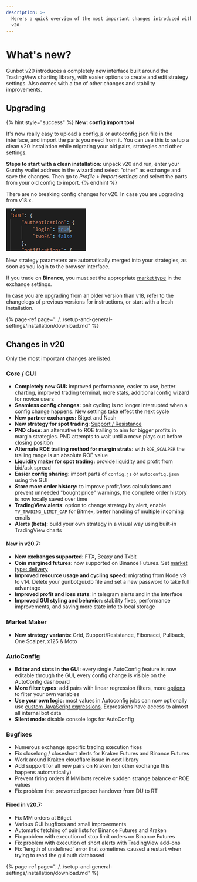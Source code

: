 ```yaml
---
description: >-
  Here's a quick overview of the most important changes introduced with Gunbot
  v20
---
```


# What's new?

Gunbot v20 introduces a completely new interface built around the TradingView charting library, with easier options to create and edit strategy settings. Also comes with a ton of other changes and stability improvements.

## **Upgrading**

{% hint style="success" %}
**New: config import tool**

It's now really easy to upload a config.js or autoconfig.json file in the interface, and import the parts you need from it. You can use this to setup a clean v20 installation while migrating your old pairs, strategies and other settings.

**Steps to start with a clean installation:** unpack v20 and run, enter your Gunthy wallet address in the wizard and select "other" as exchange and save the changes. Then go to _Profile_ &gt; _Import settings_ and select the parts from your old config to import.
{% endhint %}

There are no breaking config changes for v20. In case you are upgrading from v18.x.

![The GUI requires that password authentication is enabled in config.js. Set it like this.](../../.gitbook/assets/image%20%2874%29.png)

New strategy parameters are automatically merged into your strategies, as soon as you login to the browser interface.

If you trade on **Binance**, you must set the appropriate [market type](../../setup-and-general-settings/profile-settings/connect-exchange.md#market-selection) in the exchange settings.

In case you are upgrading from an older version than v18, refer to the changelogs of previous versions for instructions, or start with a fresh installation.

{% page-ref page="../../setup-and-general-settings/installation/download.md" %}

## Changes in v20

Only the most important changes are listed.

### Core / GUI

* **Completely new GUI:** improved performance, easier to use, better charting, improved trading terminal, more stats, additional config wizard for novice users
* **Seamless config changes:** pair cycling is no longer interrupted when a config change happens. New settings take effect the next cycle
* **New partner exchanges:** Bitget and Nash
* **New strategy for spot trading**: [Support / Resistance](../../trading-strategy-options/regular-strategies-spot-trading/support-resistance.md)
* **PND close**: an alternative to ROE trailing to aim for bigger profits in margin strategies. PND attempts to wait until a move plays out before closing position
* **Alternate ROE trailing method  for margin strats:** with `ROE_SCALPER` the trailing range is an absolute ROE value
* **Liquidity maker for spot trading:** provide [liquidity ](../../trading-strategy-options/misc-settings.md#liquidity-maker)and profit from bid/ask spread
* **Easier config sharing**: import parts of `config.js` or `autoconfig.json` using the GUI
* **Store more order history:** to improve profit/loss calculations and prevent unneeded "bought price" warnings, the complete order history is now locally saved over time 
* **TradingView alerts**: option to change strategy by alert, enable `TV_TRADING_LIMIT_CAP` for Bitmex, better handling of multiple incoming emails
* **Alerts \(beta\):** build your own strategy in a visual way using built-in TradingView charts

#### New in v20.7:

* **New exchanges supported**: FTX, Beaxy and Txbit
* **Coin margined futures**: now supported on Binance Futures. Set [market type: delivery](../../setup-and-general-settings/profile-settings/connect-exchange.md#market-selection)
* **Improved resource usage and cycling speed:** migrating from Node v9 to v14. Delete your gunbotgui.db file and set a new password to take full advantage
* **Improved profit and loss stats**: in telegram alerts and in the interface
* **Improved GUI styling and behavior:** stability fixes, performance improvements, and saving more state info to local storage

### Market Maker

* **New strategy variants**: Grid, Support/Resistance, Fibonacci, Pullback, One Scalper, x125 & Moto

### AutoConfig

* **Editor and stats in the GUI**: every single AutoConfig feature is now editable through the GUI, every config change is visible on the AutoConfig dashboard
* **More filter types**: add pairs with linear regression filters, more [options ](../../how-to-work-with-gunbot/extras/autoconfig.md#generic-filters)to filter your own variables
* **Use your own logic:** most values in Autoconfig jobs can now optionally use [custom JavaScript expressions](../../how-to-work-with-gunbot/extras/autoconfig.md#calculated-config-values-and-custom-filters). Expressions have access to almost all internal bot data
* **Silent mode**: disable console logs for AutoConfig

### Bugfixes

* Numerous exchange specific trading execution fixes
* Fix closelong / closeshort alerts for Kraken Futures and Binance Futures
* Work around Kraken cloudflare issue in ccxt library
* Add support for all new pairs on Kraken \(on other exchange this happens automatically\)
* Prevent firing orders if MM bots receive sudden strange balance or ROE values
* Fix problem that prevented proper handover from DU to RT

#### Fixed in v20.7:

* Fix MM orders at Bitget
* Various GUI bugfixes and small improvements
* Automatic fetching of pair lists for Binance Futures and Kraken
* Fix problem with execution of stop limit orders on Binance Futures
* Fix problem with execution of short alerts with TradingView add-ons
* Fix 'length of undefined' error that sometimes caused a restart when trying to read the gui auth databased

{% page-ref page="../../setup-and-general-settings/installation/download.md" %}

